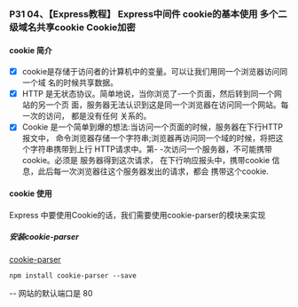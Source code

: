 ### P31 04、【Express教程】 Express中间件 cookie的基本使用 多个二级域名共享cookie Cookie加密

#### cookie 简介
- [x] cookie是存储于访问者的计算机中的变量。可以让我们用同一个浏览器访问同一个域
名的时候共享数据。
- [x] HTTP 是无状态协议。简单地说，当你浏览了-一个页面，然后转到同一个网站的另一个页
面，服务器无法认识到这是同一个浏览器在访问同一个网站。每一次的访问， 都是没有任何
关系的。
- [x] Cookie 是一个简单到爆的想法:当访问一个页面的时候，服务器在下行HTTP报文中，
命令浏览器存储一个字符串;浏览器再访问同一个域的时候，将把这个字符串携带到上行
HTTP请求中。第- -次访问一个服务器，不可能携带cookie。必须是 服务器得到这次请求，
在下行响应报头中，携带cookie 信息，此后每一次浏览器往这个服务器发出的请求，都会
携带这个cookie.

#### cookie 使用

Express 中要使用Cookie的话，我们需要使用cookie-parser的模块来实现 
##### 安装cookie-parser
[cookie-parser](https://www.npmjs.com/package/cookie-parser)

```
npm install cookie-parser --save
```

--
网站的默认端口是 80